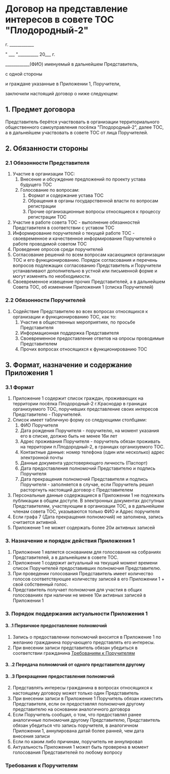 # Договор на представление интересов в совете ТОС "Плодородный-2"

г. ____________							

" ___ "__________ 20___ г.

____________(ФИО) именуемый в дальнейшем Представитель, 

с одной стороны

и граждане указанные в Приложении 1, Поручители, 

заключили настоящий договор о ниже следующем:

## 1. Предмет договора

Представитель берётся участвовать в организации территориального общественного самоуправления посёлка "Плодородный-2", далее ТОС, а в дальнейшем участвовать в совете ТОС от лица Поручителей.

## 2. Обязанности стороны

### 2.1 Обязонности Представителя

1. Участие в организации ТОС:
	1. Внесение и обсуждение предложений по проекту устава будущего ТОС
	2. Голосование по вопросам:
		1. Формат и содержание устава ТОС
		2. Обращения в органы государственной власти по вопросам регистрации
		3. Прочие организационные вопросы относящиеся к процессу регистрации ТОС
2. Участие в работе совета ТОС - выполнение обязанностей Представителя в соответствии с уставом ТОС
3. Информирование поручителей о текущей работе ТОС - своевременное и качественное информирование Поручителей о работе проводимой советом ТОС
4. Проведение опросов среди поручителей
5. Согласование решений по всем вопросам касающимся организации ТОС и его функционированию. Порядок согласования и перечень вопросов подлежащих согласованию Представитель и Поручители устанавливают  дополнительно в устной или письменной форме и могут изменять по необходимости.
6. Своевременное извещение прочих Представителей, а в дальнейшем Совета ТОС, об изменении Приложения 1 (списка Поручителей)

### 2.2 Обязонности Поручителей

1. Содействие Представителю во всех вопросах относящихся к организации и функционированию ТОС, как то:
	1. Участие в общественных мероприятиях, по просьбе Представителя
	2. Информационная поддержка Представителя
	3. Своевременное предоставление ответов на опросы проводимые Представителем
	4. Прочих вопросах относящихся к функционированию ТОС
	
## 3. Формат, назначение и содержание Приложения 1

### 3.1 Формат

1. Приложение 1 содержит список граждан, проживающих на территории посёлка Плодородный-2 г.Краснодар в границах организуемого ТОС, поручивших представление своих интересов Представителю - Поручителей.
2. Список имеет табличную форму со следующими столбцами:
	1. ФИО Поручителя
	2. Дата рождения Поручителя - поручителю, на момент указания его в списке, должно быть не менее 16и лет
	3. Адрес проживания Поручителя - поручитель обязан проживать на территории п.Плодородный-2, в границах организуемого ТОС.
	4. Контактные данные: номер телефона (один или несколько) адрес электронной почты
	5. Данные документа удостоверяющего личность (Паспорт)
	6. Дата предоставления полномочий Представителю и подпись Поручителя
	7. Дата прекращения полномочий Представителя и подпись Поручителя - заполняется в случае, если Поручитель решил расторгнуть настоящий договор с Представителем
3. Персональные данные содержащиеся в Приложении 1 не подлежать публикации в общем доступе. В электронных документах доступных Представителям, участвующим в организации ТОС, а в дальнейшем членам совета ТОС, указываются только ФИО и Адрес поручителя
4. Если графа 7 (Дата прекращения полномочий) не заполнена, запись считается активной.
5. Приложение 1 не может содержать более 20и активных записей

### 3. Назначение и порядок действия Приложения 1

1. Приложение 1 является основанием для голосования на собраниях Представителей, а в дальнейшем в совете ТОС.
2. Приложение 1 содержит актуальный на текущий момент времени список Поручителей предоставивших полномочия Представителю.
3. При проведении голосования Представитель имеет количество голосов соответствующее количеству записей в его Приложении 1 + свой собственный голос.
4. Представитель получает полномочия для участия в общих голосованиях при наличии не менее 10и активных записей в Приложении 1

### 3. Порядок поддержания актуальности Приложения 1

#### 3. .1 Первичное предоставление полномочий

1. Запись о предоставлении полномочий вносится в Приложение 1 по желанию гражданина поручающего представлять его интересы.
2. При внесении записи представитель обязан убедиться в соответствии гражданина [Требованиям к Поручителям](###markdown-header-Требования-к-Поручителям)

#### 3. .2 Передача полномочий от одного представителя другому

#### 3. .3 Прекращение предоставления полномочий


2. Представлять интересы гражданина в вопросах относящихся к настоящему договору может только один Представитель
3. При внесении записи в Приложение 1 Поручитель обязан изместить Представителя, если он предоставлял полномочия другому представителю на основании аналогичного договора
4. Если Поручитель сообщил, о том, что предоставлял ранее аналогичные полномочия другому Представителю, Представитель обязан убедиться что запись поручителя, в аналогичном Приложении 1, аннулирована датай более ранней, чем дата внесения записи
5. Если по каким либо причинам, поручитель не аннулировал 
4. Актуальность Приложения 1 может быть проверена в момент голосования Представителей по любому вопросу

### Требования к Поручителям

